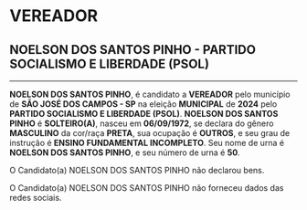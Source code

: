 # VEREADOR
## NOELSON DOS SANTOS PINHO - PARTIDO SOCIALISMO E LIBERDADE (PSOL)
---
**NOELSON DOS SANTOS PINHO**, é candidato a **VEREADOR** pelo município de **SÃO JOSÉ DOS CAMPOS - SP** na eleição **MUNICIPAL** de **2024** pelo **PARTIDO SOCIALISMO E LIBERDADE (PSOL)**.
**NOELSON DOS SANTOS PINHO** é **SOLTEIRO(A)**, nasceu em **06/09/1972**, se declara do gênero **MASCULINO** da cor/raça **PRETA**, sua ocupação é **OUTROS**, e seu grau de instrução é **ENSINO FUNDAMENTAL INCOMPLETO**.
Seu nome de urna é **NOELSON DOS SANTOS PINHO**, e seu número de urna é **50**.

O Candidato(a) NOELSON DOS SANTOS PINHO não declarou bens.


O Candidato(a) NOELSON DOS SANTOS PINHO não forneceu dados das redes sociais.